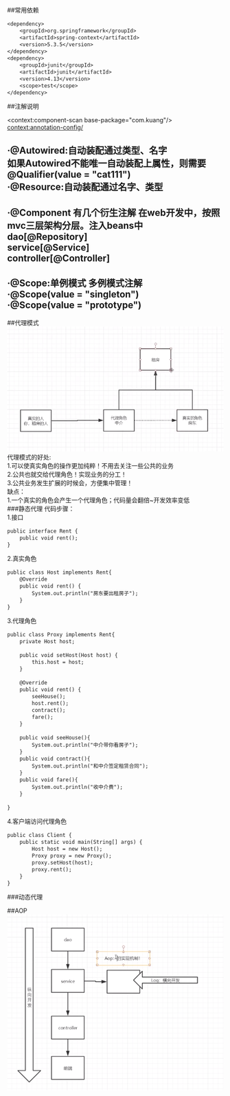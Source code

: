 ##常用依赖
```
<dependency>
    <groupId>org.springframework</groupId>
    <artifactId>spring-context</artifactId>
    <version>5.3.5</version>
</dependency>
<dependency>
    <groupId>junit</groupId>
    <artifactId>junit</artifactId>
    <version>4.13</version>
    <scope>test</scope>
</dependency>
```
        
 ##注解说明  
   
 <context:component-scan base-package="com.kuang"/>  
 <context:annotation-config/>  
   
 ·@Autowired:自动装配通过类型、名字  
    如果Autowired不能唯一自动装配上属性，则需要@Qualifier(value = "cat111")  
 ·@Resource:自动装配通过名字、类型  
--- 
 ·@Component 有几个衍生注解 在web开发中，按照mvc三层架构分层。注入beans中  
 dao[@Repository]  
 service[@Service]  
 controller[@Controller]  
---  
 ·@Scope:单例模式 多例模式注解  
 ·@Scope(value = "singleton")  
 ·@Scope(value = "prototype")  
 ---
 
 ##代理模式
 ![renthouse](noteimg_storage/renthouse.png)
  代理模式的好处:  
  1.可以使真实角色的操作更加纯粹！不用去关注一些公共的业务  
  2.公共也就交给代理角色！实现业务的分工！  
  3.公共业务发生扩展的时候会，方便集中管理！  
  缺点：  
  1.一个真实的角色会产生一个代理角色；代码量会翻倍~开发效率变低  
 ###静态代理
 代码步骤：  
 1.接口
```
public interface Rent {
    public void rent();
}
```
 2.真实角色
```
public class Host implements Rent{
    @Override
    public void rent() {
        System.out.println("房东要出租房子");
    }
}
```
 3.代理角色
```
public class Proxy implements Rent{
    private Host host;

    public void setHost(Host host) {
        this.host = host;
    }

    @Override
    public void rent() {
        seeHouse();
        host.rent();
        contract();
        fare();
    }

    public void seeHouse(){
        System.out.println("中介带你看房子");
    }
    public void contract(){
        System.out.println("和中介签定租赁合同");
    }
    public void fare(){
        System.out.println("收中介费");
    }

}
```
 4.客户端访问代理角色
```
public class Client {
    public static void main(String[] args) {
        Host host = new Host();
        Proxy proxy = new Proxy();
        proxy.setHost(host);
        proxy.rent();
    }
}
```
###动态代理



##AOP
![AOP](noteimg_storage/AOP.png)